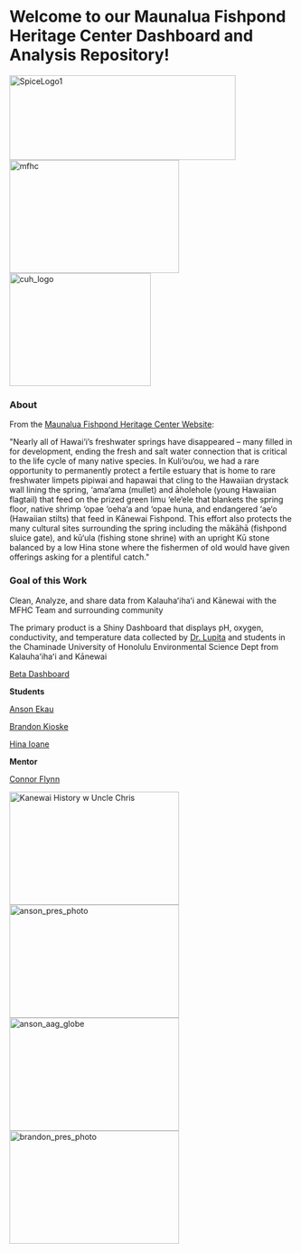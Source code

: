 # Welcome to our Maunalua Fishpond Heritage Center Dashboard and Analysis Repository!

<img src="https://github.com/NSF-ALL-SPICE-Alliance/MFHC/assets/76076246/79951e4f-d012-47aa-b917-e1aea2179957" alt="SpiceLogo1" width="400" height="150">

<img src="https://github.com/NSF-ALL-SPICE-Alliance/MFHC/assets/76076246/103060ad-2896-45b4-bf2d-06bec3d8119f" alt="mfhc" width="300" height="200">

<img src="https://github.com/NSF-ALL-SPICE-Alliance/MFHC/assets/76076246/a2fc9fd6-ea5a-4e7d-ad61-52f3d0951dd6" alt="cuh_logo" width="250" height="200">


### About

From the [Maunalua Fishpond Heritage Center Website](https://maunaluafishpond.org/): 

"Nearly all of Hawai‘i’s freshwater springs have disappeared – many filled in for development, ending the fresh and salt water connection that is critical to the life cycle of many native species. In Kuli‘ou‘ou, we had a rare opportunity to permanently protect a fertile estuary that is home to rare freshwater limpets pipiwai and hapawai that cling to the Hawaiian drystack wall lining the spring, ‘ama‘ama (mullet) and āholehole (young Hawaiian flagtail) that feed on the prized green limu ‘ele‘ele that blankets the spring floor, native shrimp ‘opae ‘oeha‘a and ‘opae huna, and endangered ‘ae‘o (Hawaiian stilts) that feed in Kānewai Fishpond. This effort also protects the many cultural sites surrounding the spring including the mākāhā (fishpond sluice gate), and kū‘ula (fishing stone shrine) with an upright Kū stone balanced by a low Hina stone where the fishermen of old would have given offerings asking for a plentiful catch."

### Goal of this Work

Clean, Analyze, and share data from Kalauhaʻihaʻi and Kānewai with the MFHC Team and surrounding community

The primary product is a Shiny Dashboard that displays pH, oxygen, conductivity, and temperature data collected by [Dr. Lupita](https://lupita-ruiz-jones.squarespace.com/) and students in the Chaminade University of Honolulu Environmental Science Dept from Kalauhaʻihaʻi and Kānewai


[Beta Dashboard](https://connorflynn.shinyapps.io/maunalua-fishpond-heritage-center/?_ga=2.191367721.2028241035.1678747718-1779377801.1678413849#section-kalauhaihai)

**Students**

[Anson Ekau](https://github.com/aekau21)

[Brandon Kioske](https://github.com/BrandonKoskie)

[Hina Ioane](https://github.com/Hinaioane)

**Mentor**

[Connor Flynn](https://github.com/ConnorFlynn)


<img src="https://github.com/NSF-ALL-SPICE-Alliance/MFHC/assets/76076246/a90e82e6-e249-4f73-afac-ad36c1d36c16" alt="Kanewai History w Uncle Chris" width="300" height="200">


<img src="https://github.com/NSF-ALL-SPICE-Alliance/MFHC/assets/76076246/86409f9e-81f9-4188-b52d-4d6e2e0557b7" alt="anson_pres_photo" width="300" height="200">

<img src="https://github.com/NSF-ALL-SPICE-Alliance/MFHC/assets/76076246/e220ca48-b1dd-4448-b363-7d4944c5166c" alt="anson_aag_globe" width="300" height="200">

<img src="https://github.com/NSF-ALL-SPICE-Alliance/MFHC/assets/76076246/ab8a56ff-6241-40f9-b8c3-2b3486398d29" alt="brandon_pres_photo" width="300" height="200">





